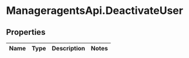 # ManageragentsApi.DeactivateUser

## Properties
Name | Type | Description | Notes
------------ | ------------- | ------------- | -------------



